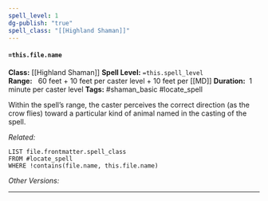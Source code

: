 ```yaml
---
spell_level: 1
dg-publish: "true"
spell_class: "[[Highland Shaman]]"
---
```


#### `=this.file.name`

**Class:** [[Highland Shaman]]
**Spell Level:** `=this.spell_level`  
**Range:**   60 feet + 10 feet per caster level + 10 feet per [[MD]]
**Duration:**  1 minute per caster level
**Tags:** #shaman_basic #locate_spell 

Within the spell’s range, the caster perceives the correct direction (as the crow flies) toward a particular kind of animal named in the casting of the spell.

*Related:* 
```dataview
LIST file.frontmatter.spell_class
FROM #locate_spell
WHERE !contains(file.name, this.file.name)
```
*Other Versions:*
___


